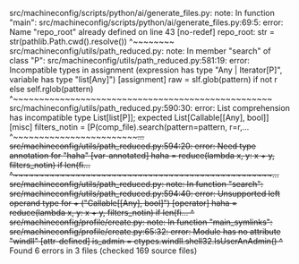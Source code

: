 src/machineconfig/scripts/python/ai/generate_files.py: note: In function "main":
src/machineconfig/scripts/python/ai/generate_files.py:69:5: error: Name
"repo_root" already defined on line 43  [no-redef]
        repo_root: str = str(pathlib.Path.cwd().resolve())
        ^~~~~~~~~
src/machineconfig/utils/path_reduced.py: note: In member "search" of class "P":
src/machineconfig/utils/path_reduced.py:581:19: error: Incompatible types in
assignment (expression has type "Any | Iterator[P]", variable has type
"list[Any]")  [assignment]
                raw = slf.glob(pattern) if not r else self.rglob(pattern)
                      ^~~~~~~~~~~~~~~~~~~~~~~~~~~~~~~~~~~~~~~~~~~~~~~~~~~
src/machineconfig/utils/path_reduced.py:590:30: error: List comprehension has
incompatible type List[list[P]]; expected List[Callable[[Any], bool]]  [misc]
                filters_notin = [P(comp_file).search(pattern=pattern, r=r,...
                                 ^~~~~~~~~~~~~~~~~~~~~~~~~~~~~~~~~~~~~~~~~...
src/machineconfig/utils/path_reduced.py:594:20: error: Need type annotation for
"haha"  [var-annotated]
                haha = reduce(lambda x, y: x + y, filters_notin) if len(fi...
                       ^~~~~~~~~~~~~~~~~~~~~~~~~~~~~~~~~~~~~~~~~~~~~~~~~~~...
src/machineconfig/utils/path_reduced.py: note: In function "search":
src/machineconfig/utils/path_reduced.py:594:40: error: Unsupported left operand
type for + ("Callable[[Any], bool]")  [operator]
                haha = reduce(lambda x, y: x + y, filters_notin) if len(fi...
                                           ^~~~~
src/machineconfig/profile/create.py: note: In function "main_symlinks":
src/machineconfig/profile/create.py:65:32: error: Module has no attribute
"windll"  [attr-defined]
                        is_admin = ctypes.windll.shell32.IsUserAnAdmin()
                                   ^~~~~~~~~~~~~
Found 6 errors in 3 files (checked 169 source files)
